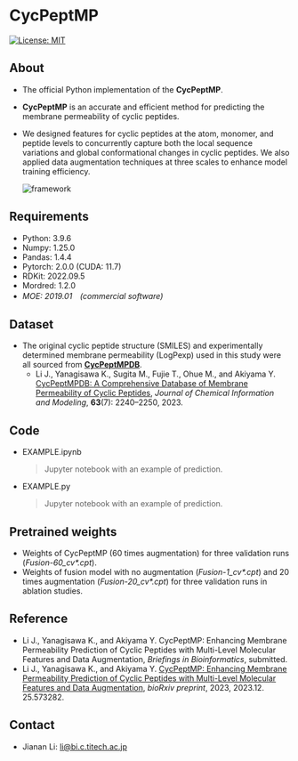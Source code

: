 # CycPeptMP
[![License: MIT](https://img.shields.io/badge/License-MIT-yellow.svg)](LICENSE)


## About
- The official Python implementation of the **CycPeptMP**.
- **CycPeptMP** is an accurate and efficient method for predicting the membrane permeability of cyclic peptides.
- We designed features for cyclic peptides at the atom, monomer, and peptide levels to concurrently capture both the local sequence variations and global conformational changes in cyclic peptides. We also applied data augmentation techniques at three scales to enhance model training efficiency.

  ![framework](https://github.com/akiyamalab/cycpeptmp/assets/44156441/c7bc4c2d-c195-4fb0-87aa-2676f0b2b6a0)



## Requirements
- Python: 3.9.6
- Numpy: 1.25.0
- Pandas: 1.4.4
- Pytorch: 2.0.0 (CUDA: 11.7)
- RDKit: 2022.09.5
- Mordred: 1.2.0
- *MOE: 2019.01　(commercial software)*




## Dataset
- The original cyclic peptide structure (SMILES) and experimentally determined membrane permeability (LogPexp) used in this study were all sourced from [**CycPeptMPDB**](http://cycpeptmpdb.com/).
  - Li J., Yanagisawa K., Sugita M., Fujie T., Ohue M., and Akiyama Y. [CycPeptMPDB: A Comprehensive Database of Membrane Permeability of Cyclic Peptides](https://pubs.acs.org/doi/10.1021/acs.jcim.2c01573), _Journal of Chemical Information and Modeling_, **63**(7): 2240–2250, 2023.



## Code
- EXAMPLE.ipynb
  > Jupyter notebook with an example of prediction.

- EXAMPLE.py
  > Jupyter notebook with an example of prediction.



## Pretrained weights
- Weights of CycPeptMP (60 times augmentation) for three validation runs (_Fusion-60_cv*.cpt_).
- Weights of fusion model with no augmentation (_Fusion-1_cv*.cpt_) and 20 times augmentation (_Fusion-20_cv*.cpt_) for three validation runs in ablation studies.



## Reference
- Li J., Yanagisawa K., and Akiyama Y. CycPeptMP: Enhancing Membrane Permeability Prediction of Cyclic Peptides with Multi-Level Molecular Features and Data Augmentation, _Briefings in Bioinformatics_, submitted.
- Li J., Yanagisawa K., and Akiyama Y. [CycPeptMP: Enhancing Membrane Permeability Prediction of Cyclic Peptides with Multi-Level Molecular Features and Data Augmentation](https://www.biorxiv.org/content/10.1101/2023.12.25.573282v1), _bioRxiv preprint_, 2023, 2023.12. 25.573282.


## Contact
- Jianan Li: li@bi.c.titech.ac.jp
